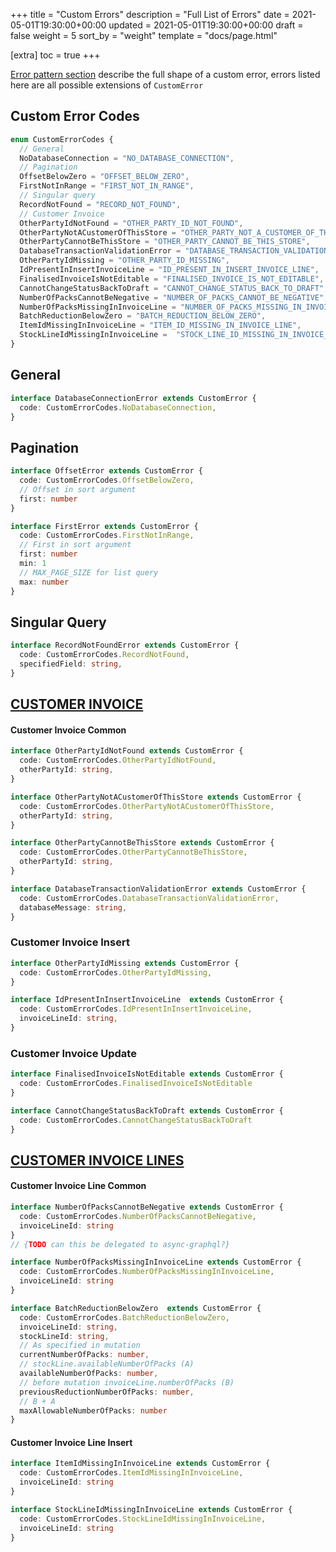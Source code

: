 +++
title = "Custom Errors"
description = "Full List of Errors"
date = 2021-05-01T19:30:00+00:00
updated = 2021-05-01T19:30:00+00:00
draft = false
weight = 5
sort_by = "weight"
template = "docs/page.html"

[extra]
toc = true
+++

[Error pattern section](/docs/api/patterns/#errors) describe the full shape of a custom error, errors listed here are all possible extensions of `CustomError`

## Custom Error Codes

```TypeScript
enum CustomErrorCodes {
  // General
  NoDatabaseConnection = "NO_DATABASE_CONNECTION",
  // Pagination
  OffsetBelowZero = "OFFSET_BELOW_ZERO",
  FirstNotInRange = "FIRST_NOT_IN_RANGE",
  // Singular query
  RecordNotFound = "RECORD_NOT_FOUND",
  // Customer Invoice
  OtherPartyIdNotFound = "OTHER_PARTY_ID_NOT_FOUND",
  OtherPartyNotACustomerOfThisStore = "OTHER_PARTY_NOT_A_CUSTOMER_OF_THIS_STORE",
  OtherPartyCannotBeThisStore = "OTHER_PARTY_CANNOT_BE_THIS_STORE",
  DatabaseTransactionValidationError = "DATABASE_TRANSACTION_VALIDATION_ERROR",
  OtherPartyIdMissing = "OTHER_PARTY_ID_MISSING",
  IdPresentInInsertInvoiceLine = "ID_PRESENT_IN_INSERT_INVOICE_LINE",
  FinalisedInvoiceIsNotEditable = "FINALISED_INVOICE_IS_NOT_EDITABLE",
  CannotChangeStatusBackToDraft = "CANNOT_CHANGE_STATUS_BACK_TO_DRAFT",
  NumberOfPacksCannotBeNegative = "NUMBER_OF_PACKS_CANNOT_BE_NEGATIVE",
  NumberOfPacksMissingInInvoiceLine = "NUMBER_OF_PACKS_MISSING_IN_INVOICE_LINE",
  BatchReductionBelowZero = "BATCH_REDUCTION_BELOW_ZERO",
  ItemIdMissingInInvoiceLine = "ITEM_ID_MISSING_IN_INVOICE_LINE",
  StockLineIdMissingInInvoiceLine =  "STOCK_LINE_ID_MISSING_IN_INVOICE_LINE"
}
```

## General
```TypeScript
interface DatabaseConnectionError extends CustomError {
  code: CustomErrorCodes.NoDatabaseConnection,
}
```

## Pagination

```TypeScript
interface OffsetError extends CustomError {
  code: CustomErrorCodes.OffsetBelowZero,
  // Offset in sort argument
  first: number
}
```
```TypeScript
interface FirstError extends CustomError {
  code: CustomErrorCodes.FirstNotInRange,
  // First in sort argument
  first: number
  min: 1
  // MAX_PAGE_SIZE for list query
  max: number
}
```

## Singular Query
```TypeScript
interface RecordNotFoundError extends CustomError {
  code: CustomErrorCodes.RecordNotFound,
  specifiedField: string,
}
```

## [CUSTOMER INVOICE](/docs/api/mutations/#customer-invoice)

#### Customer Invoice Common 

```TypeScript
interface OtherPartyIdNotFound extends CustomError {
  code: CustomErrorCodes.OtherPartyIdNotFound,
  otherPartyId: string,
}
```

```TypeScript
interface OtherPartyNotACustomerOfThisStore extends CustomError {
  code: CustomErrorCodes.OtherPartyNotACustomerOfThisStore,
  otherPartyId: string,
}
```

```TypeScript
interface OtherPartyCannotBeThisStore extends CustomError {
  code: CustomErrorCodes.OtherPartyCannotBeThisStore,
  otherPartyId: string,
}
```

```TypeScript
interface DatabaseTransactionValidationError extends CustomError {
  code: CustomErrorCodes.DatabaseTransactionValidationError,
  databaseMessage: string,
}
```

### Customer Invoice Insert 

```TypeScript
interface OtherPartyIdMissing extends CustomError {
  code: CustomErrorCodes.OtherPartyIdMissing,
}
```

```TypeScript
interface IdPresentInInsertInvoiceLine  extends CustomError {
  code: CustomErrorCodes.IdPresentInInsertInvoiceLine,
  invoiceLineId: string,
}
```

### Customer Invoice Update 

```TypeScript
interface FinalisedInvoiceIsNotEditable extends CustomError {
  code: CustomErrorCodes.FinalisedInvoiceIsNotEditable
}
```

```TypeScript
interface CannotChangeStatusBackToDraft extends CustomError {
  code: CustomErrorCodes.CannotChangeStatusBackToDraft
}
```


## [CUSTOMER INVOICE LINES](/docs/api/mutations/#customer-invoice)

#### Customer Invoice Line Common

```TypeScript
interface NumberOfPacksCannotBeNegative extends CustomError {
  code: CustomErrorCodes.NumberOfPacksCannotBeNegative,
  invoiceLineId: string
}
// {TODO can this be delegated to async-graphql?}
```

```TypeScript
interface NumberOfPacksMissingInInvoiceLine extends CustomError {
  code: CustomErrorCodes.NumberOfPacksMissingInInvoiceLine,
  invoiceLineId: string
}
```

```TypeScript
interface BatchReductionBelowZero  extends CustomError {
  code: CustomErrorCodes.BatchReductionBelowZero,
  invoiceLineId: string,
  stockLineId: string,
  // As specified in mutation
  currentNumberOfPacks: number,
  // stockLine.availableNumberOfPacks (A)
  availableNumberOfPacks: number,
  // before mutation invoiceLine.numberOfPacks (B)
  previousReductionNumberOfPacks: number,
  // B + A
  maxAllowableNumberOfPacks: number
}
```

#### Customer Invoice Line Insert

```TypeScript
interface ItemIdMissingInInvoiceLine extends CustomError {
  code: CustomErrorCodes.ItemIdMissingInInvoiceLine,
  invoiceLineId: string
}
```

```TypeScript
interface StockLineIdMissingInInvoiceLine extends CustomError {
  code: CustomErrorCodes.StockLineIdMissingInInvoiceLine,
  invoiceLineId: string
}
```
